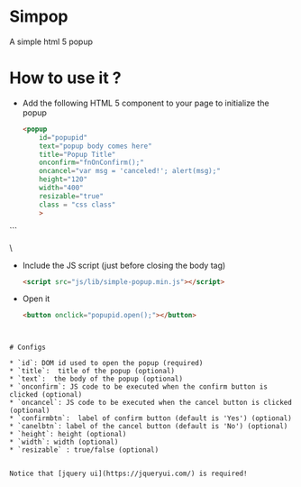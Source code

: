 # Simpop
A simple html 5 popup

# How to use it ? 

- Add the following HTML 5 component to your page to initialize the popup

  ```html
  <popup 
      id="popupid" 
	  text="popup body comes here" 
	  title="Popup Title" 
	  onconfirm="fnOnConfirm();" 
	  oncancel="var msg = 'canceled!'; alert(msg);" 
	  height="120" 
	  width="400" 
	  resizable="true"
      class = "css class"
	  >
</popup>
```

  \

- Include the JS script (just before closing the body tag)
  ```html
  <script src="js/lib/simple-popup.min.js"></script>
   ```
  
- Open it
   ```html
  <button onclick="popupid.open();"></button>
```


# Configs

* `id`: DOM id used to open the popup (required)
* `title`:  title of the popup (optional)
* `text`:  the body of the popup (optional)
* `onconfirm`: JS code to be executed when the confirm button is clicked (optional)
* `oncancel`: JS code to be executed when the cancel button is clicked (optional)
* `confirmbtn`:  label of confirm button (default is 'Yes') (optional)
* `canelbtn`: label of the cancel button (default is 'No') (optional)
* `height`: height (optional)
* `width`: width (optional)
* `resizable` : true/false (optional)


Notice that [jquery ui](https://jqueryui.com/) is required!




